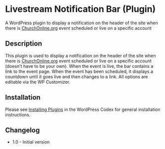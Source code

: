 Livestream Notification Bar (Plugin)
==========================

A WordPress plugin to display a notification on the header of the site when there is [ChurchOnline.org](http://curchonline.org) event scheduled or live on a specific account 

Description
-----------

This plugin is used to display a notification on the header of the site when there is [ChurchOnline.org](http://curchonline.org) event scheduled or live on a specific account (doesn't have to be your own). When the event is live, the bar contains a link to the event page. When the event has been scheduled, it displays a countdown until it goes live and then changes to a link. All options are editable via the WP Customizer.

Installation
------------

Please see [Installing Plugins](http://codex.wordpress.org/Managing_Plugins#Installing_Plugins) in the WordPress Codex for general installation instructions.

Changelog
---------

* 1.0   - Initial version